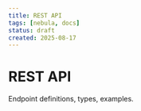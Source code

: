 ```yaml
---
title: REST API
tags: [nebula, docs]
status: draft
created: 2025-08-17
---
```


# REST API

Endpoint definitions, types, examples.
